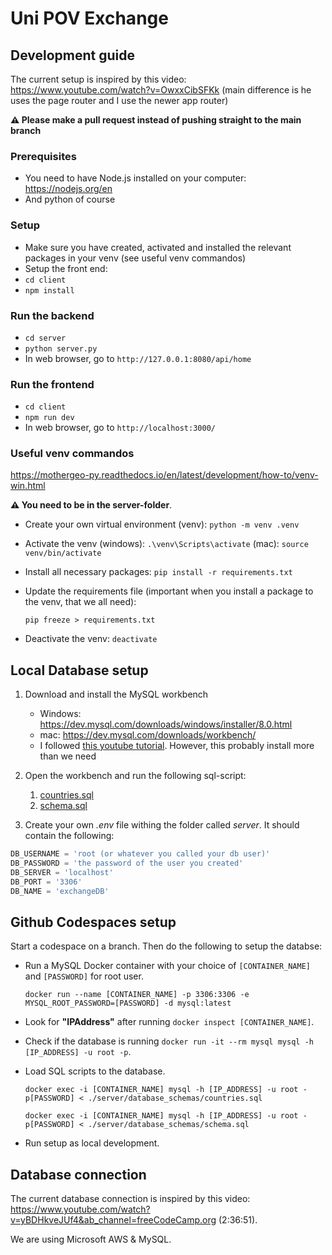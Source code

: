 # Uni POV Exchange

## Development guide

The current setup is inspired by this video: https://www.youtube.com/watch?v=OwxxCibSFKk
(main difference is he uses the page router and I use the newer app router)

**⚠️ Please make a pull request instead of pushing straight to the main branch**

### Prerequisites

- You need to have Node.js installed on your computer: https://nodejs.org/en
- And python of course

### Setup

- Make sure you have created, activated and installed the relevant packages in your venv (see useful venv commandos)
- Setup the front end:
- `cd client`
- `npm install`

### Run the backend

- `cd server`
- `python server.py`
- In web browser, go to `http://127.0.0.1:8080/api/home`

### Run the frontend

- `cd client`
- `npm run dev`
- In web browser, go to `http://localhost:3000/`

### Useful venv commandos

https://mothergeo-py.readthedocs.io/en/latest/development/how-to/venv-win.html

**⚠️ You need to be in the server-folder**.

- Create your own virtual environment (venv):
  `python -m venv .venv`

- Activate the venv (windows):
  `.\venv\Scripts\activate`
  (mac):
  `source venv/bin/activate`

- Install all necessary packages:
  `pip install -r requirements.txt`

- Update the requirements file (important when you install a package to the venv, that we all need):

  `pip freeze > requirements.txt`

- Deactivate the venv:
  `deactivate`

## Local Database setup

1. Download and install the MySQL workbench

   - Windows: https://dev.mysql.com/downloads/windows/installer/8.0.html
   - mac: https://dev.mysql.com/downloads/workbench/
   - I followed [this youtube tutorial](https://www.youtube.com/watch?v=wgRwITQHszU). However, this probably install more than we need

2. Open the workbench and run the following sql-script:

   1. [countries.sql](server/database_schemas/countries.sql)
   2. [schema.sql](server/database_schemas/schema.sql)

3. Create your own _.env_ file withing the folder called _server_. It should contain the following:

```python
DB_USERNAME = 'root (or whatever you called your db user)'
DB_PASSWORD = 'the password of the user you created'
DB_SERVER = 'localhost'
DB_PORT = '3306'
DB_NAME = 'exchangeDB'
```

## Github Codespaces setup

Start a codespace on a branch. Then do the following to setup the databse:

- Run a MySQL Docker container with your choice of `[CONTAINER_NAME]` and `[PASSWORD]` for root user.

  `docker run --name [CONTAINER_NAME] -p 3306:3306 -e MYSQL_ROOT_PASSWORD=[PASSWORD] -d mysql:latest`

- Look for **"IPAddress"** after running `docker inspect [CONTAINER_NAME]`.
- Check if the database is running `docker run -it --rm mysql mysql -h [IP_ADDRESS] -u root -p`.
- Load SQL scripts to the database.

  `docker exec -i [CONTAINER_NAME] mysql -h [IP_ADDRESS] -u root -p[PASSWORD] < ./server/database_schemas/countries.sql`

  `docker exec -i [CONTAINER_NAME] mysql -h [IP_ADDRESS] -u root -p[PASSWORD] < ./server/database_schemas/schema.sql`

- Run setup as local development.

## Database connection

The current database connection is inspired by this video: https://www.youtube.com/watch?v=yBDHkveJUf4&ab_channel=freeCodeCamp.org (2:36:51).

We are using Microsoft AWS & MySQL.
